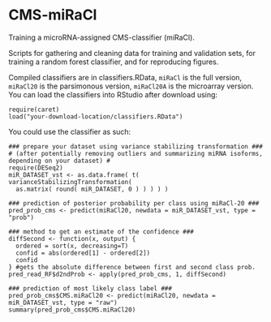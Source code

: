 # CMS-miRaCl
Training a microRNA-assigned CMS-classifier (miRaCl).

Scripts for gathering and cleaning data for training and validation sets, for training a random forest classifier, and for reproducing figures.

Compiled classifiers are in classifiers.RData, `miRaCl` is the full version, `miRaCl20` is the parsimonous version, `miRaCl20A` is the microarray version. 
You can load the classifiers into RStudio after download using: 
```{r}
require(caret)
load("your-download-location/classifiers.RData")
```

You could use the classifier as such: 

```{r}
### prepare your dataset using variance stabilizing transformation ### 
# (after potentially removing outliers and summarizing miRNA isoforms, depending on your dataset) #
require(DESeq2)
miR_DATASET_vst <- as.data.frame( t( varianceStabilizingTransformation(
  as.matrix( round( miR_DATASET, 0 ) ) ) ) )

### prediction of posterior probability per class using miRaCl-20 ###
pred_prob_cms <- predict(miRaCl20, newdata = miR_DATASET_vst, type = "prob")

### method to get an estimate of the confidence ###
diffSecond <- function(x, output) {
  ordered = sort(x, decreasing=T)
  confid = abs(ordered[1] - ordered[2])
  confid
} #gets the absolute difference between first and second class prob.
pred_read_RF$d2ndProb <- apply(pred_prob_cms, 1, diffSecond)

### prediction of most likely class label ###
pred_prob_cms$CMS.miRaCl20 <- predict(miRaCl20, newdata = miR_DATASET_vst, type = "raw")
summary(pred_prob_cms$CMS.miRaCl20)

```        
                          